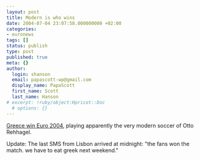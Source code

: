 ```yaml
---
layout: post
title: Modern is who wins
date: 2004-07-04 23:07:58.000000000 +02:00
categories:
- euronews
tags: []
status: publish
type: post
published: true
meta: {}
author:
  login: shanson
  email: papascott-wp@gmail.com
  display_name: PapaScott
  first_name: Scott
  last_name: Hanson
# excerpt: !ruby/object:Hpricot::Doc
  # options: {}
---
```

<p><a href="http://news.bbc.co.uk/sport1/hi/football/euro_2004/3860105.stm">Greece win Euro 2004</a>, playing apparently the very modern soccer of Otto Rehhagel.</p>
<p>Update: The last SMS from Lisbon arrived at midnight: "the fans won the match. we have to eat greek next weekend."</p>
